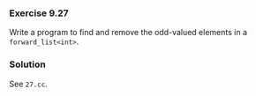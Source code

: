 ### Exercise 9.27

Write a program to find and remove the odd-valued elements in a
`forward_list<int>`.

### Solution

See `27.cc`.
